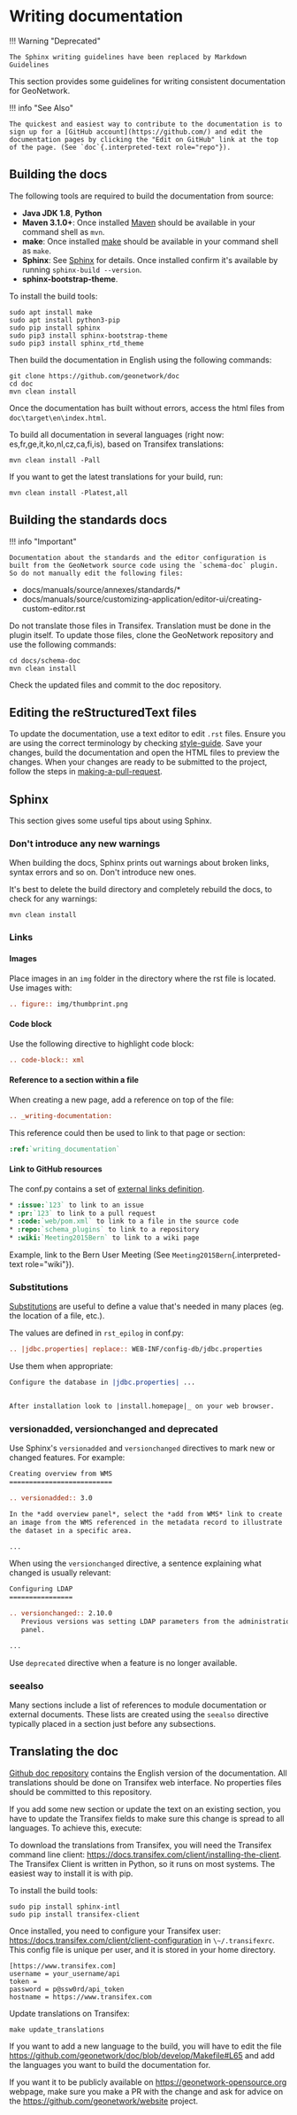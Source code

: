 # Writing documentation

!!! Warning "Deprecated"

    The Sphinx writing guidelines have been replaced by Markdown Guidelines

This section provides some guidelines for writing consistent documentation for GeoNetwork.

!!! info "See Also"

    The quickest and easiest way to contribute to the documentation is to sign up for a [GitHub account](https://github.com/) and edit the documentation pages by clicking the "Edit on GitHub" link at the top of the page. (See `doc`{.interpreted-text role="repo"}).


## Building the docs

The following tools are required to build the documentation from source:

-   **Java JDK 1.8**, **Python**
-   **Maven 3.1.0+**: Once installed [Maven](https://maven.apache.org) should be available in your command shell as `mvn`.
-   **make**: Once installed [make](https://www.gnu.org/software/make/) should be available in your command shell as `make`.
-   **Sphinx**: See [Sphinx](https://www.sphinx-doc.org/en/master/usage/installation.html) for details. Once installed confirm it's available by running `sphinx-build --version`.
-   **sphinx-bootstrap-theme**.

To install the build tools:

``` shell
sudo apt install make
sudo apt install python3-pip
sudo pip install sphinx
sudo pip3 install sphinx-bootstrap-theme
sudo pip3 install sphinx_rtd_theme
```

Then build the documentation in English using the following commands:

``` shell
git clone https://github.com/geonetwork/doc
cd doc
mvn clean install
```

Once the documentation has built without errors, access the html files from `doc\target\en\index.html`.

To build all documentation in several languages (right now: es,fr,ge,it,ko,nl,cz,ca,fi,is), based on Transifex translations:

``` shell
mvn clean install -Pall
```

If you want to get the latest translations for your build, run:

``` shell
mvn clean install -Platest,all
```

## Building the standards docs

!!! info "Important"

    Documentation about the standards and the editor configuration is built from the GeoNetwork source code using the `schema-doc` plugin. So do not manually edit the following files:


-   docs/manuals/source/annexes/standards/*
-   docs/manuals/source/customizing-application/editor-ui/creating-custom-editor.rst

Do not translate those files in Transifex. Translation must be done in the plugin itself. To update those files, clone the GeoNetwork repository and use the following commands:

``` shell
cd docs/schema-doc
mvn clean install
```

Check the updated files and commit to the doc repository.

## Editing the reStructuredText files

To update the documentation, use a text editor to edit `.rst` files. Ensure you are using the correct terminology by checking [style-guide](style-guide.md). Save your changes, build the documentation and open the HTML files to preview the changes. When your changes are ready to be submitted to the project, follow the steps in [making-a-pull-request](making-a-pull-request.md).

## Sphinx

This section gives some useful tips about using Sphinx.

### Don't introduce any new warnings

When building the docs, Sphinx prints out warnings about broken links, syntax errors and so on. Don't introduce new ones.

It's best to delete the build directory and completely rebuild the docs, to check for any warnings:

``` shell
mvn clean install
```

### Links

#### Images

Place images in an `img` folder in the directory where the rst file is located. Use images with:

``` rst
.. figure:: img/thumbprint.png
```

#### Code block

Use the following directive to highlight code block:

``` rst
.. code-block:: xml
```

#### Reference to a section within a file

When creating a new page, add a reference on top of the file:

``` rst
.. _writing-documentation:
```

This reference could then be used to link to that page or section:

``` rst
:ref:`writing_documentation`
```

#### Link to GitHub resources

The conf.py contains a set of [external links definition](http://sphinx-doc.org/latest/ext/extlinks.html).

``` rst
* :issue:`123` to link to an issue
* :pr:`123` to link to a pull request
* :code:`web/pom.xml` to link to a file in the source code
* :repo:`schema_plugins` to link to a repository
* :wiki:`Meeting2015Bern` to link to a wiki page
```

Example, link to the Bern User Meeting (See `Meeting2015Bern`{.interpreted-text role="wiki"}).

### Substitutions

[Substitutions](http://sphinx-doc.org/rest.html#substitutions) are useful to define a value that's needed in many places (eg. the location of a file, etc.).

The values are defined in `rst_epilog` in conf.py:

``` rst
.. |jdbc.properties| replace:: WEB-INF/config-db/jdbc.properties
```

Use them when appropriate:

``` rst
Configure the database in |jdbc.properties| ...


After installation look to |install.homepage|_ on your web browser.
```

### versionadded, versionchanged and deprecated

Use Sphinx's `versionadded` and `versionchanged` directives to mark new or changed features. For example:

``` rst
Creating overview from WMS
==========================

.. versionadded:: 3.0

In the *add overview panel*, select the *add from WMS* link to create
an image from the WMS referenced in the metadata record to illustrate
the dataset in a specific area.

...
```

When using the `versionchanged` directive, a sentence explaining what changed is usually relevant:

``` rst
Configuring LDAP
================

.. versionchanged:: 2.10.0
   Previous versions was setting LDAP parameters from the administration
   panel.

...
```

Use `deprecated` directive when a feature is no longer available.

### seealso

Many sections include a list of references to module documentation or external documents. These lists are created using the `seealso` directive typically placed in a section just before any subsections.

## Translating the doc

[Github doc repository](https://github.com/geonetwork/doc) contains the English version of the documentation. All translations should be done on Transifex web interface. No properties files should be committed to this repository.

If you add some new section or update the text on an existing section, you have to update the Transifex fields to make sure this change is spread to all languages. To achieve this, execute:

To download the translations from Transifex, you will need the Transifex command line client: <https://docs.transifex.com/client/installing-the-client>. The Transifex Client is written in Python, so it runs on most systems. The easiest way to install it is with pip.

To install the build tools:

``` shell
sudo pip install sphinx-intl
sudo pip install transifex-client
```

Once installed, you need to configure your Transifex user: <https://docs.transifex.com/client/client-configuration> in ``\~/.transifexrc``. This config file is unique per user, and it is stored in your home directory.

``` none
[https://www.transifex.com]
username = your_username/api
token =
password = p@ssw0rd/api_token
hostname = https://www.transifex.com
```

Update translations on Transifex:

``` shell
make update_translations
```

If you want to add a new language to the build, you will have to edit the file <https://github.com/geonetwork/doc/blob/develop/Makefile#L65> and add the languages you want to build the documentation for.

If you want it to be publicly available on <https://geonetwork-opensource.org> webpage, make sure you make a PR with the change and ask for advice on the <https://github.com/geonetwork/website> project.
